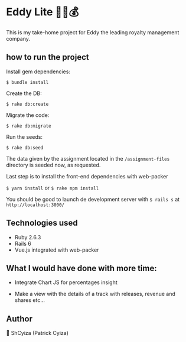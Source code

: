# Eddy Lite 🎵🎵💰

This is my take-home project for Eddy the leading royalty management company.

## how to run the project
Install gem dependencies:

```$ bundle install```

Create the DB:

```$ rake db:create```

Migrate the code:

```$ rake db:migrate```

Run the seeds:

```$ rake db:seed```

The data given by the assignment located in the ```/assignment-files```  directory is seeded now, as requested.

Last step is to install the front-end dependencies with web-packer

```$ yarn install``` or ```$ rake npm install```

You should be good to launch de development server with ```$ rails s``` at ```http://localhost:3000/```

## Technologies used
- Ruby 2.6.3
- Rails 6
- Vue.js integrated with web-packer

## What I would have done with more time:

* Integrate Chart JS for percentages insight

* Make a view  with the details of a track with releases, revenue and shares etc...

## Author
👤 ShCyiza (Patrick Cyiza)
